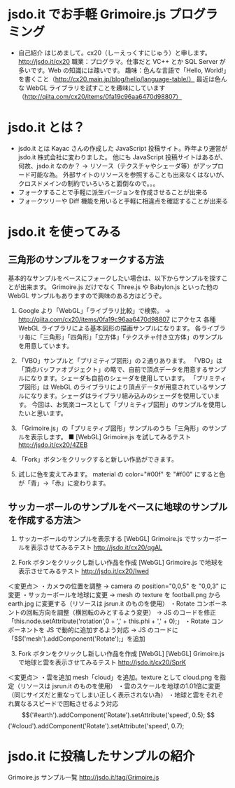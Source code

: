 ﻿# jsdo.it でお手軽 Grimoire.js プログラミング

- 自己紹介
  はじめまして。cx20（しーえっくすにじゅう）と申します。
  http://jsdo.it/cx20
  職業：プログラマ。仕事だと VC++ とか SQL Server が多いです。Web の知識には疎いです。
  趣味：色んな言語で「Hello, World!」を書くこと（http://cx20.main.jp/blog/hello/language-table/）
        最近は色んな WebGL ライブラリを試すことを趣味にしています（http://qiita.com/cx20/items/0fa19c96aa6470d98807）

# jsdo.it とは？

- jsdo.it とは
  Kayac さんの作成した JavaScript 投稿サイト。昨年より運営が jsdo.it 株式会社に変わりました。
  他にも JavaScript 投稿サイトはあるが、何故、jsdo.it なのか？
  → リソース（テクスチャやシェーダ等）がアップロード可能な為。
     外部サイトのリソースを参照することも出来なくはないが、クロスドメインの制約でいろいろと面倒なので。。。
- フォークすることで手軽に派生バージョンを作成させることが出来る
- フォークツリーや Diff 機能を用いると手軽に相違点を確認することが出来る

# jsdo.it を使ってみる

## 三角形のサンプルをフォークする方法

基本的なサンプルをベースにフォークしたい場合は、以下からサンプルを探すことが出来ます。
Grimoire.js だけでなく Three.js や Babylon.js といった他の WebGL サンプルもありますので興味のある方はどうぞ。

1. Google より「WebGL」「ライブラリ比較」で検索。
   → http://qiita.com/cx20/items/0fa19c96aa6470d98807 にアクセス
      各種 WebGL ライブラリによる基本図形の描画サンプルになります。
    各ライブラリ毎に「三角形」「四角形」「立方体」「テクスチャ付き立方体」のサンプルを用意しています。

2. 「VBO」サンプルと「プリミティブ図形」の２通りあります。
   「VBO」は「頂点バッファオブジェクト」の略で、自前で頂点データを用意するサンプルになります。シェーダも自前のシェーダを使用しています。
   「プリミティブ図形」は WebGL のライブラリにより頂点データが用意されているサンプルになります。シェーダはライブラリ組み込みのシェーダを使用しています。
   今回は、お気楽コースとして「プリミティブ図形」のサンプルを使用したいと思います。

3. 「Grimoire.js」の「プリミティブ図形」サンプルのうち「三角形」のサンプルを表示します。
    ■ [WebGL] Grimoire.js を試してみるテスト
    http://jsdo.it/cx20/4ZEB

4. 「Fork」ボタンをクリックすると新しい作品ができます。

5. 試しに色を変えてみます。
   material の color="#00f" を "#f00" にすると色が「青」→「赤」に変わります。

## サッカーボールのサンプルをベースに地球のサンプルを作成する方法＞
1. サッカーボールのサンプルを表示する
   [WebGL] Grimoire.js でサッカーボールを表示させてみるテスト
   http://jsdo.it/cx20/qgAL

2. Fork ボタンをクリックし新しい作品を作成
   [WebGL] Grimoire.js で地球を表示させてみるテスト
   http://jsdo.it/cx20/Iwed
   
  ＜変更点＞
  ・カメラの位置を調整
    → camera の position="0,0,5" を "0,0,3" に変更
  ・サッカーボールを地球に変更
    → mesh の texture を football.png から earth.jpg に変更する（リソースは jsrun.it のものを使用）
  ・Rotate コンポーネントの回転方向を調整（横回転のみとするよう変更）
    → JS のコードを修正「this.node.setAttribute('rotation',0 + ',' + this.phi + ',' + 0);」
  ・Rotate コンポーネントを JS で動的に追加するよう対応
    → JS のコードに「$$('mesh').addComponent('Rotate');」を追加

3. Fork ボタンをクリックし新しい作品を作成
   [WebGL] [WebGL] Grimoire.js で地球と雲を表示させてみるテスト
   http://jsdo.it/cx20/SprK
  
  ＜変更点＞
  ・雲を追加
    mesh「cloud」を追加。texture として cloud.png を指定（リソースは jsrun.it のものを使用）
  ・雲のスケールを地球の1.01倍に変更（同じサイズだと重なってしまい正しく表示されない為）
    <mesh id="earth" position="0,0,0" geometry="sphere" scale="1.00" texture="http://jsrun.it/assets/U/L/K/7/ULK7v.jpg"/> <!-- earth.jpg -->
    <mesh id="cloud" position="0,0,0" geometry="sphere" scale="1.01" texture="http://jsrun.it/assets/M/d/h/b/Mdhb8.png"/> <!-- cloud.png -->
  ・地球と雲をそれぞれ異なるスピードで回転させるよう対応
    $$('#earth').addComponent('Rotate').setAttribute('speed', 0.5);
    $$('#cloud').addComponent('Rotate').setAttribute('speed', 0.7);

# jsdo.it に投稿したサンプルの紹介

Grimoire.js サンプル一覧
http://jsdo.it/tag/Grimoire.js

